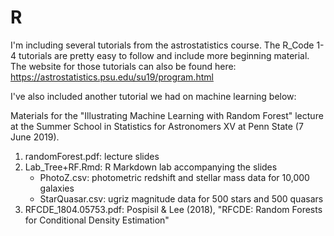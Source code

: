 # R

I'm including several tutorials from the astrostatistics course. The R_Code 1-4 tutorials are pretty easy to follow and include more beginning material. The website for those tutorials can also be found here: 
https://astrostatistics.psu.edu/su19/program.html


I've also included another tutorial we had on machine learning below:


Materials for the "Illustrating Machine Learning with Random Forest" lecture at the Summer School in Statistics for Astronomers XV at Penn State (7 June 2019).

1. randomForest.pdf: lecture slides
2. Lab_Tree+RF.Rmd: R Markdown lab accompanying the slides
   * PhotoZ.csv: photometric redshift and stellar mass data for 10,000 galaxies
   * StarQuasar.csv: ugriz magnitude data for 500 stars and 500 quasars
3. RFCDE_1804.05753.pdf: Pospisil &amp; Lee (2018), "RFCDE: Random Forests for Conditional Density Estimation"


